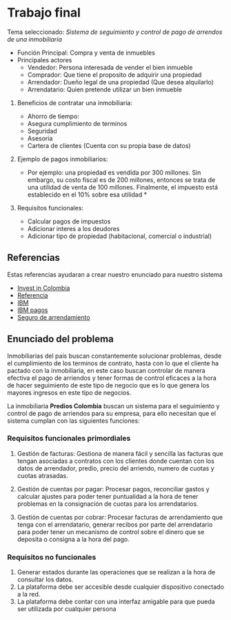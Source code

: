 # Trabajo final

Tema seleccionado: *Sistema de seguimiento y control de pago de arrendos de una inmobiliaria*

- Función Principal: Compra y venta de inmuebles
- Principales actores
	- Vendedor: Persona interesada de vender el bien inmueble
	- Comprador: Que tiene el proposito de adquirir una propiedad
	- Arrendador: Dueño legal de una propiedad (Que desea alquilarlo)
	- Arrendatario: Quien pretende utilizar un bien inmueble

1. Beneficios de contratar una inmobiliaria:
	- Ahorro de tiempo: 
	- Asegura cumplimiento de terminos
	- Seguridad
	- Asesoria
	- Cartera de clientes (Cuenta con su propia base de datos)

2. Ejemplo de pagos inmobiliarios:
	- Por ejemplo: una propiedad es vendida por 300 millones. Sin embargo, su costo fiscal es de 200 millones, entonces se trata de una utilidad de venta de 100 millones. Finalmente, el impuesto está establecido en el 10% sobre esa utilidad *

3. Requisitos funcionales:
	- Calcular pagos de impuestos
	- Adicionar interes a los deudores
	- Adicionar tipo de propiedad (habitacional, comercial o industrial)

## Referencias

Estas referencias ayudaran a crear nuestro enunciado para nuestro sistema

- [Invest in Colombia](https://investincolombia.com.co/es/como-invertir/pasos-para-establecer-su-compa%C3%B1%C3%ADa/como-comprar-inmuebles-en-colombia)
- [Referencia](https://daytona.cloud/pago-de-impuestos.html)
- [IBM](https://www.ibm.com/docs/es/tririga/10.5.2?topic=assets-managing-leased-owned-property-contracts)
- [IBM pagos](https://www.ibm.com/docs/es/tririga/10.5.2?topic=contracts-managing-payments)
- [Seguro de arrendamiento](https://www.semana.com/columnistas/articulo/arriendo-inmueble-diferentes-formas-de-pago-de-arriendo/71882/)

## Enunciado del problema

Inmobiliarias del país buscan constantemente solucionar problemas, desde el cumplimiento de los terminos de contrato, hasta con lo que el cliente ha pactado con la inmobiliaria, en este caso buscan controlar de manera efectiva el pago de arriendos y tener formas de control eficaces a la hora de hacer seguimiento de este tipo de negocio que es lo que genera los mayores ingresos en este tipo de negocios.

La inmobiliaria **Predios Colombia** buscan un sistema para el seguimiento y control de pago de arriendos para su empresa, para ello necesitan que el sistema cumplan con las siguientes funciones:

### Requisitos funcionales primordiales

1. Gestión de facturas: Gestiona de manera fácil y sencilla las facturas que tengan asociadas a contratos con los clientes donde cuentan con los datos de arrendador, predio, precio del arriendo, numero de cuotas y cuotas atrasadas.

2. Gestión de cuentas por pagar: Procesar pagos, reconciliar gastos y calcular ajustes para poder tener puntualidad a la hora de tener problemas en la consignación de cuotas para los arrendatarios.

3. Gestión de cuentas por cobrar: Procesar facturas de arrendamiento que tenga con el arrendatario, generar recibos por parte del arrendatario para poder tener un mecanismo de control sobre el dinero que se deposita o consigna a la hora del pago.

### Requisitos no funcionales

1. Generar estados durante las operaciones que se realizan a la hora de consultar los datos.
2. La plataforma debe ser accesible desde cualquier dispositivo conectado a la red.
3. La plataforma debe contar con una interfaz amigable para que pueda ser utilizada por cualquier persona
